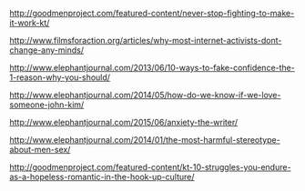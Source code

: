 <a href="http://goodmenproject.com/featured-content/never-stop-fighting-to-make-it-work-kt/" target="_blank">http://goodmenproject.com/featured-content/never-stop-fighting-to-make-it-work-kt/</a>

<a href="http://www.filmsforaction.org/articles/why-most-internet-activists-dont-change-any-minds/" target="_blank">http://www.filmsforaction.org/articles/why-most-internet-activists-dont-change-any-minds/</a>

<a href="http://www.elephantjournal.com/2013/06/10-ways-to-fake-confidence-the-1-reason-why-you-should/" target="_blank">http://www.elephantjournal.com/2013/06/10-ways-to-fake-confidence-the-1-reason-why-you-should/</a>

<a href="http://www.elephantjournal.com/2014/05/how-do-we-know-if-we-love-someone-john-kim/" target="_blank">http://www.elephantjournal.com/2014/05/how-do-we-know-if-we-love-someone-john-kim/</a>

<a href="http://www.elephantjournal.com/2015/06/anxiety-the-writer/" target="_blank">http://www.elephantjournal.com/2015/06/anxiety-the-writer/</a>

<a href="http://www.elephantjournal.com/2014/01/the-most-harmful-stereotype-about-men-sex/" target="_blank">http://www.elephantjournal.com/2014/01/the-most-harmful-stereotype-about-men-sex/</a>

<a href="http://goodmenproject.com/featured-content/kt-10-struggles-you-endure-as-a-hopeless-romantic-in-the-hook-up-culture/" target="_blank">http://goodmenproject.com/featured-content/kt-10-struggles-you-endure-as-a-hopeless-romantic-in-the-hook-up-culture/</a>
